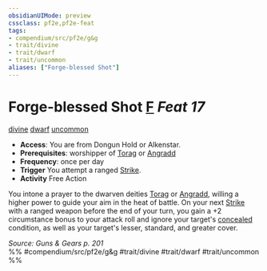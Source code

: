 ```yaml
---
obsidianUIMode: preview
cssclass: pf2e,pf2e-feat
tags:
- compendium/src/pf2e/g&g
- trait/divine
- trait/dwarf
- trait/uncommon
aliases: ["Forge-blessed Shot"]
---
```

# Forge-blessed Shot  [F](chapter-9-playing-the-game.md#Actions "Free Action") *Feat 17*  
[divine](divine.md "Divine Tradition Trait")  [dwarf](dwarf.md "Dwarf Ancestry & Heritage Trait")  [uncommon](uncommon.md "Uncommon Rarity Trait")  

- **Access**: You are from Dongun Hold or Alkenstar.
- **Prerequisites**: worshipper of [Torag](torag.md) or [Angradd](angradd-logm.md)
- **Frequency**: once per day
- **Trigger** You attempt a ranged [Strike](strike.md).
- **Activity** Free Action

You intone a prayer to the dwarven deities [Torag](torag.md) or [Angradd](angradd-logm.md), willing a higher power to guide your aim in the heat of battle. On your next [Strike](strike.md) with a ranged weapon before the end of your turn, you gain a +2 circumstance bonus to your attack roll and ignore your target's [concealed](conditions.md#Concealed) condition, as well as your target's lesser, standard, and greater cover.

*Source: Guns & Gears p. 201*  
%% #compendium/src/pf2e/g&g #trait/divine #trait/dwarf #trait/uncommon %%